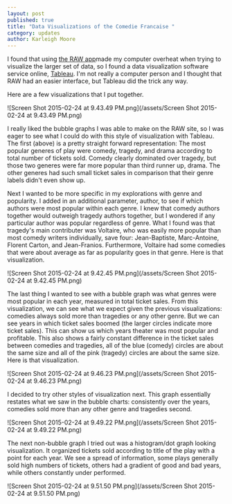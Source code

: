 ```yaml
---
layout: post
published: true
title: "Data Visualizations of the Comedie Francaise "
category: updates
author: Karleigh Moore
---
```


I found that using [the RAW app](http://app.raw.densitydesign.org/#%2F)made my computer overheat when trying to visualize the larger set of data, so I found a data visualization software service online, [Tableau](http://www.tableau.com/support/product). I'm not really a computer person and I thought that RAW had an easier interface, but Tableau did the trick any way. 

Here are a few visualizations that I put together.

![Screen Shot 2015-02-24 at 9.43.49 PM.png](/assets/Screen Shot 2015-02-24 at 9.43.49 PM.png)

I really liked the bubble graphs I was able to make on the RAW site, so I was eager to see what I could do with this style of visualization with Tableau. The first (above) is a pretty straight forward representation: The most popular generes of play were comedy, tragedy, and drama according to total number of tickets sold. Comedy clearly dominated over tragedy, but those two generes were far more popular than third runner up, drama. The other generes had such small ticket sales in comparison that their genre labels didn't even show up. 

Next I wanted to be more specific in my explorations with genre and popularity. I added in an additional parameter, author, to see if which authors were most popular within each genre. I knew that comedy authors together would outweigh tragedy authors together, but I wondered if any particular author was popular regardless of genre. What I found was that tragedy's main contributer was Voltaire, who was easily more popular than most comedy writers individually, save four: Jean-Baptiste, Marc-Antoine, Florent Carton, and Jean-Franios. Furthermore, Voltaire had some comedies that were about average as far as popularity goes in that genre. Here is that visualization. 

![Screen Shot 2015-02-24 at 9.42.45 PM.png](/assets/Screen Shot 2015-02-24 at 9.42.45 PM.png)


The last thing I wanted to see with a bubble graph was what genres were most popular in each year, measured in total ticket sales. From this visualization, we can see what we expect given the previous visualizations: comedies always sold more than tragedies or any other genre. But we can see years in which ticket sales boomed (the larger circles indicate more ticket sales). This can show us which years theater was most popular and profitable. This also shows a fairly constant difference in the ticket sales between comedies and tragedies, all of the blue (comedy) circles are about the same size and all of the pink (tragedy) circles are about the same size. Here is that visualization.

![Screen Shot 2015-02-24 at 9.46.23 PM.png](/assets/Screen Shot 2015-02-24 at 9.46.23 PM.png)

I decided to try other styles of visualization next. This graph essentially restates what we saw in the bubble charts: consistently over the years, comedies sold more than any other genre and tragedies second. 

![Screen Shot 2015-02-24 at 9.49.22 PM.png](/assets/Screen Shot 2015-02-24 at 9.49.22 PM.png)

The next non-bubble graph I tried out was a histogram/dot graph looking visualization. It organized tickets sold according to title of the play with a point for each year. We see a spread of information, some plays generally sold high numbers of tickets, others had a gradient of good and bad years, while others constantly under performed. 

![Screen Shot 2015-02-24 at 9.51.50 PM.png](/assets/Screen Shot 2015-02-24 at 9.51.50 PM.png)
